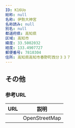 ```yaml
---
ID: K16Uo
総称: null
名称: 伊勢大神宮
名称読み: null
別名: null
都道府県: 高知県
区域: 高知市
緯度: 33.5002032
経度: 133.4907727
郵便番号: 7810304
住所: 高知県高知市春野町西分３３７
---
```


## その他

### 参考URL

| URL | 説明          |
| --- | ------------- |
|     | OpenStreetMap |
